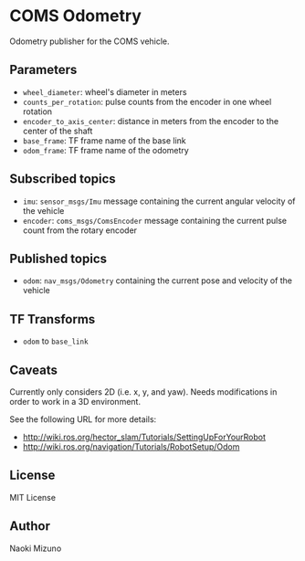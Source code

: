 # COMS Odometry

Odometry publisher for the COMS vehicle.

## Parameters

- `wheel_diameter`: wheel's diameter in meters
- `counts_per_rotation`: pulse counts from the encoder in one wheel rotation
- `encoder_to_axis_center`: distance in meters from the encoder to the center
  of the shaft
- `base_frame`: TF frame name of the base link
- `odom_frame`: TF frame name of the odometry

## Subscribed topics

- `imu`: `sensor_msgs/Imu` message containing the current angular velocity of the vehicle
- `encoder`: `coms_msgs/ComsEncoder` message containing the current pulse
  count from the rotary encoder

## Published topics

- `odom`: `nav_msgs/Odometry` containing the current pose and velocity of the
  vehicle

## TF Transforms

- `odom` to `base_link`

## Caveats

Currently only considers 2D (i.e. x, y, and yaw). Needs modifications in order
to work in a 3D environment.

See the following URL for more details:

- http://wiki.ros.org/hector_slam/Tutorials/SettingUpForYourRobot
- http://wiki.ros.org/navigation/Tutorials/RobotSetup/Odom

## License

MIT License

## Author

Naoki Mizuno
